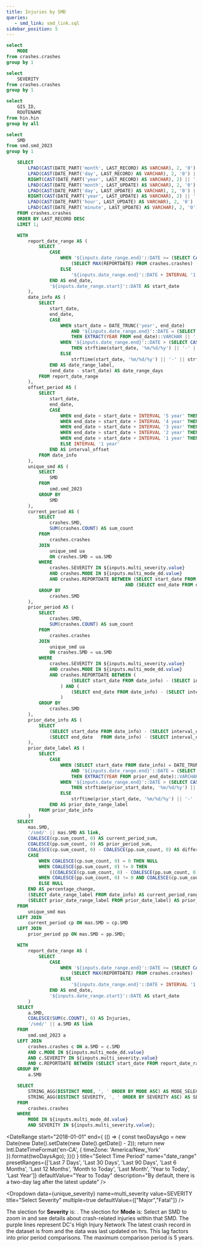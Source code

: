 ```yaml
---
title: Injuries by SMD
queries:
   - smd_link: smd_link.sql
sidebar_position: 5
---
```


```sql unique_mode
select 
    MODE
from crashes.crashes
group by 1
```

```sql unique_severity
select 
    SEVERITY
from crashes.crashes
group by 1
```

```sql unique_hin
select 
    GIS_ID,
    ROUTENAME
from hin.hin
group by all
```

```sql unique_smd
select 
    SMD
from smd.smd_2023
group by 1
```

```sql last_record
    SELECT
        LPAD(CAST(DATE_PART('month', LAST_RECORD) AS VARCHAR), 2, '0') || '/' ||
        LPAD(CAST(DATE_PART('day', LAST_RECORD) AS VARCHAR), 2, '0') || '/' ||
        RIGHT(CAST(DATE_PART('year', LAST_RECORD) AS VARCHAR), 2) || ',' AS latest_record,
        LPAD(CAST(DATE_PART('month', LAST_UPDATE) AS VARCHAR), 2, '0') || '/' ||
        LPAD(CAST(DATE_PART('day', LAST_UPDATE) AS VARCHAR), 2, '0') || '/' ||
        RIGHT(CAST(DATE_PART('year', LAST_UPDATE) AS VARCHAR), 2) || ' at ' ||
        LPAD(CAST(DATE_PART('hour', LAST_UPDATE) AS VARCHAR), 2, '0') || ':' ||
        LPAD(CAST(DATE_PART('minute', LAST_UPDATE) AS VARCHAR), 2, '0') AS latest_update
    FROM crashes.crashes
    ORDER BY LAST_RECORD DESC
    LIMIT 1;
```

```sql period_comp_smd
    WITH 
        report_date_range AS (
            SELECT
                CASE 
                    WHEN '${inputs.date_range.end}'::DATE >= (SELECT CAST(MAX(REPORTDATE) AS DATE) FROM crashes.crashes) THEN 
                        (SELECT MAX(REPORTDATE) FROM crashes.crashes)
                    ELSE 
                        '${inputs.date_range.end}'::DATE + INTERVAL '1 day'
                END AS end_date,
                '${inputs.date_range.start}'::DATE AS start_date
        ),
        date_info AS (
            SELECT
                start_date,
                end_date,
                CASE 
                    WHEN start_date = DATE_TRUNC('year', end_date)
                        AND '${inputs.date_range.end}'::DATE = (SELECT CAST(MAX(REPORTDATE) AS DATE) FROM crashes.crashes)
                        THEN EXTRACT(YEAR FROM end_date)::VARCHAR || ' YTD'
                    WHEN '${inputs.date_range.end}'::DATE > (SELECT CAST(MAX(REPORTDATE) AS DATE) FROM crashes.crashes)
                        THEN strftime(start_date, '%m/%d/%y') || '-' || strftime(end_date, '%m/%d/%y')
                    ELSE 
                        strftime(start_date, '%m/%d/%y') || '-' || strftime(end_date - INTERVAL '1 day', '%m/%d/%y')
                END AS date_range_label,
                (end_date - start_date) AS date_range_days
            FROM report_date_range
        ),
        offset_period AS (
            SELECT
                start_date,
                end_date,
                CASE 
                    WHEN end_date > start_date + INTERVAL '5 year' THEN (SELECT 1/0) -- Force failure if > 5 years
                    WHEN end_date > start_date + INTERVAL '4 year' THEN INTERVAL '5 year'
                    WHEN end_date > start_date + INTERVAL '3 year' THEN INTERVAL '4 year'
                    WHEN end_date > start_date + INTERVAL '2 year' THEN INTERVAL '3 year'
                    WHEN end_date > start_date + INTERVAL '1 year' THEN INTERVAL '2 year'
                    ELSE INTERVAL '1 year'
                END AS interval_offset
            FROM date_info
        ),
        unique_smd AS (
            SELECT 
                SMD 
            FROM 
                smd.smd_2023 
            GROUP BY 
                SMD
        ),
        current_period AS (
            SELECT 
                crashes.SMD, 
                SUM(crashes.COUNT) AS sum_count
            FROM 
                crashes.crashes 
            JOIN 
                unique_smd ua 
                ON crashes.SMD = ua.SMD
            WHERE 
                crashes.SEVERITY IN ${inputs.multi_severity.value} 
                AND crashes.MODE IN ${inputs.multi_mode_dd.value}
                AND crashes.REPORTDATE BETWEEN (SELECT start_date FROM date_info)
                                            AND (SELECT end_date FROM date_info)
            GROUP BY 
                crashes.SMD
        ), 
        prior_period AS (
            SELECT 
                crashes.SMD, 
                SUM(crashes.COUNT) AS sum_count
            FROM 
                crashes.crashes 
            JOIN 
                unique_smd ua 
                ON crashes.SMD = ua.SMD
            WHERE 
                crashes.SEVERITY IN ${inputs.multi_severity.value} 
                AND crashes.MODE IN ${inputs.multi_mode_dd.value}
                AND crashes.REPORTDATE BETWEEN (
                        (SELECT start_date FROM date_info) - (SELECT interval_offset FROM offset_period)
                    ) AND (
                        (SELECT end_date FROM date_info) - (SELECT interval_offset FROM offset_period)
                    )
            GROUP BY 
                crashes.SMD
        ),
        prior_date_info AS (
            SELECT
                (SELECT start_date FROM date_info) - (SELECT interval_offset FROM offset_period) AS prior_start_date,
                (SELECT end_date   FROM date_info) - (SELECT interval_offset FROM offset_period) AS prior_end_date
        ),
        prior_date_label AS (
            SELECT
                CASE 
                    WHEN (SELECT start_date FROM date_info) = DATE_TRUNC('year', (SELECT end_date FROM date_info))
                        AND '${inputs.date_range.end}'::DATE = (SELECT CAST(MAX(REPORTDATE) AS DATE) FROM crashes.crashes)
                        THEN EXTRACT(YEAR FROM prior_end_date)::VARCHAR || ' YTD'
                    WHEN '${inputs.date_range.end}'::DATE > (SELECT CAST(MAX(REPORTDATE) AS DATE) FROM crashes.crashes)
                        THEN strftime(prior_start_date, '%m/%d/%y') || '-' || strftime(prior_end_date, '%m/%d/%y')
                    ELSE 
                        strftime(prior_start_date, '%m/%d/%y') || '-' || strftime(prior_end_date - INTERVAL '1 day', '%m/%d/%y')
                END AS prior_date_range_label
            FROM prior_date_info
        )
    SELECT 
        mas.SMD,
        '/smd/' || mas.SMD AS link,
        COALESCE(cp.sum_count, 0) AS current_period_sum, 
        COALESCE(pp.sum_count, 0) AS prior_period_sum, 
        COALESCE(cp.sum_count, 0) - COALESCE(pp.sum_count, 0) AS difference,
        CASE 
            WHEN COALESCE(cp.sum_count, 0) = 0 THEN NULL
            WHEN COALESCE(pp.sum_count, 0) != 0 THEN 
                ((COALESCE(cp.sum_count, 0) - COALESCE(pp.sum_count, 0)) / COALESCE(pp.sum_count, 0))
            WHEN COALESCE(pp.sum_count, 0) != 0 AND COALESCE(cp.sum_count, 0) = 0 THEN -1
            ELSE NULL 
        END AS percentage_change,
        (SELECT date_range_label FROM date_info) AS current_period_range,
        (SELECT prior_date_range_label FROM prior_date_label) AS prior_period_range
    FROM 
        unique_smd mas
    LEFT JOIN 
        current_period cp ON mas.SMD = cp.SMD
    LEFT JOIN 
        prior_period pp ON mas.SMD = pp.SMD;
```

```sql smd_map
    WITH 
        report_date_range AS (
            SELECT
                CASE 
                    WHEN '${inputs.date_range.end}'::DATE >= (SELECT CAST(MAX(REPORTDATE) AS DATE) FROM crashes.crashes) THEN 
                        (SELECT MAX(REPORTDATE) FROM crashes.crashes)
                    ELSE 
                        '${inputs.date_range.end}'::DATE + INTERVAL '1 day'
                END AS end_date,
                '${inputs.date_range.start}'::DATE AS start_date
        )
    SELECT
        a.SMD,
        COALESCE(SUM(c.COUNT), 0) AS Injuries,
        '/smd/' || a.SMD AS link
    FROM
        smd.smd_2023 a
    LEFT JOIN
        crashes.crashes c ON a.SMD = c.SMD
        AND c.MODE IN ${inputs.multi_mode_dd.value}
        AND c.SEVERITY IN ${inputs.multi_severity.value}
        AND c.REPORTDATE BETWEEN (SELECT start_date FROM report_date_range) AND (SELECT end_date FROM report_date_range)
    GROUP BY
        a.SMD
```

```sql mode_severity_selection
    SELECT
        STRING_AGG(DISTINCT MODE, ', ' ORDER BY MODE ASC) AS MODE_SELECTION,
        STRING_AGG(DISTINCT SEVERITY, ', ' ORDER BY SEVERITY ASC) AS SEVERITY_SELECTION
    FROM
        crashes.crashes
    WHERE
        MODE IN ${inputs.multi_mode_dd.value}
        AND SEVERITY IN ${inputs.multi_severity.value};
```

<DateRange
  start="2018-01-01"
  end={
    (() => {
      const twoDaysAgo = new Date(new Date().setDate(new Date().getDate() - 2));
      return new Intl.DateTimeFormat('en-CA', {
        timeZone: 'America/New_York'
      }).format(twoDaysAgo);
    })()
  }
  title="Select Time Period"
  name="date_range"
  presetRanges={['Last 7 Days', 'Last 30 Days', 'Last 90 Days', 'Last 6 Months', 'Last 12 Months', 'Month to Today', 'Last Month', 'Year to Today', 'Last Year']}
  defaultValue="Year to Today"
  description="By default, there is a two-day lag after the latest update"
/>

<Dropdown
    data={unique_severity} 
    name=multi_severity
    value=SEVERITY
    title="Select Severity"
    multiple=true
    defaultValue={["Major","Fatal"]}
/>

<Dropdown
    data={unique_mode} 
    name=multi_mode_dd
    value=MODE
    title="Select Mode"
    multiple=true
    selectAllByDefault=true
    description="*Only fatal"
/>

<Alert status="info">
The slection for <b>Severity</b> is: <b><Value data={mode_severity_selection} column="SEVERITY_SELECTION"/></b>. The slection for <b>Mode</b> is: <b><Value data={mode_severity_selection} column="MODE_SELECTION"/></b> <Info description="*Fatal only." color="primary" />
</Alert>

<Note>
   Select an SMD to zoom in and see details about crash-related injuries within that SMD.
</Note>

<Grid cols=2>
    <Group>
        <BaseMap
          height=450
          startingZoom=11
          title="SMD"
        >
        <Areas data={unique_hin} geoJsonUrl='/High_Injury_Network.geojson' geoId=GIS_ID areaCol=GIS_ID borderColor=#9d00ff color=#1C00ff00 ignoreZoom=true
            tooltip={[
                {id: 'ROUTENAME'}
            ]}
        />
        <Areas data={smd_map} geoJsonUrl='/smd_2023.geojson' geoId=SMD areaCol=SMD value=Injuries link=link min=0 opacity=0.7 borderWidth=1 borderColor='#A9A9A9'/>
        </BaseMap>
        <Note>
            The purple lines represent DC's High Injury Network
        </Note>
    </Group>    
    <Group>
        <DataTable data={period_comp_smd} sort="current_period_sum desc" title="Selected Period Comparison" search=true wrapTitles=true rowShading=true link=link>
            <Column id=SMD title="SMD"/>
            <Column id=current_period_sum title={`${period_comp_smd[0].current_period_range}`} />
            <Column id=prior_period_sum title={`${period_comp_smd[0].prior_period_range}`}  />
            <Column id=difference title="Diff" contentType=delta downIsGood=True />
            <Column id=percentage_change fmt='pct0' title="% Diff"/> 
        </DataTable>
        <Note>
            The latest crash record in the dataset is from <Value data={last_record} column="latest_record"/> and the data was last updated on <Value data={last_record} column="latest_update"/> hrs. This lag factors into prior period comparisons. The maximum comparison period is 5 years.
        </Note>
    </Group>
</Grid>